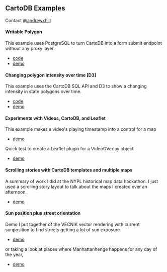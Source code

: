 ## CartoDB Examples

Contact [@andrewxhill](http://twitter.com/andrewxhill)

#### Writable Polygon

This example uses PostgreSQL to turn CartoDB into a form submit endpoint without any proxy layer.

 - [code](http://github.com/andrewxhill/cartodb-examples/blob/master/writable)
 - [demo](http://andrewxhill.github.io/cartodb-examples/writable/index.html)

#### Changing polygon intensity over time [D3]

This example uses the CartoDB SQL API and D3 to show a changing intensity in state polygons over time.

 - [code](http://github.com/andrewxhill/cartodb-examples/blob/master/intensity-time)
 - [demo](http://andrewxhill.github.io/cartodb-examples/intensity-time/index.html)

#### Experiments with Videos, CartoDB, and Leaflet

This example makes a video's playing timestamp into a control for a map

 - [demo](http://andrewxhill.github.io/cartodb-examples/videomap/html5/index.html)

Quick test to create a Leaflet plugin for a VideoOVerlay object

 - [demo](http://andrewxhill.github.io/cartodb-examples/videomap/inset/index.html)

#### Scrolling stories with CartoDB templates and multiple maps

A summary of work I did at the NYPL historical map data hackathon. I just used a scrolling story layout to talk about the maps I created over an afternoon.

 - [demo](http://andrewxhill.github.io/cartodb-examples/scroll-story/basic/index.html)

#### Sun position plus street orientation

Demo I put together of the VECNIK vector rendering with current sunposition to find streets getting a lot of sun exposure

 - [demo](http://andrewxhill.github.io/cartodb-examples/manhattanhenge/today.html)

or taking a look at places where Manhattanhenge happens for any day of the year,

 - [demo](http://andrewxhill.github.io/cartodb-examples/manhattanhenge/year.html)



